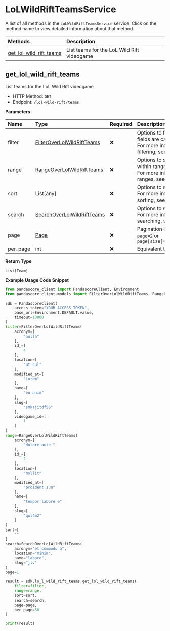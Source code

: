 # LoLWildRiftTeamsService

A list of all methods in the `LoLWildRiftTeamsService` service. Click on the method name to view detailed information about that method.

| Methods                                             | Description                                |
| :-------------------------------------------------- | :----------------------------------------- |
| [get_lol_wild_rift_teams](#get_lol_wild_rift_teams) | List teams for the LoL Wild Rift videogame |

## get_lol_wild_rift_teams

List teams for the LoL Wild Rift videogame

- HTTP Method: `GET`
- Endpoint: `/lol-wild-rift/teams`

**Parameters**

| Name     | Type                                                                  | Required | Description                                                                                                                                         |
| :------- | :-------------------------------------------------------------------- | :------- | :-------------------------------------------------------------------------------------------------------------------------------------------------- |
| filter   | [FilterOverLolWildRiftTeams](../models/FilterOverLolWildRiftTeams.md) | ❌       | Options to filter results. String fields are case sensitive <br/>For more information on filtering, see [docs](/docs/filtering-and-sorting#filter). |
| range    | [RangeOverLolWildRiftTeams](../models/RangeOverLolWildRiftTeams.md)   | ❌       | Options to select results within ranges <br/>For more information on ranges, see [docs](/docs/filtering-and-sorting#range).                         |
| sort     | List[any]                                                             | ❌       | Options to sort results <br/>For more information on sorting, see [docs](/docs/filtering-and-sorting#sort).                                         |
| search   | [SearchOverLolWildRiftTeams](../models/SearchOverLolWildRiftTeams.md) | ❌       | Options to search results <br/>For more information on searching, see [docs](/docs/filtering-and-sorting#search).                                   |
| page     | [Page](../models/Page.md)                                             | ❌       | Pagination in the form of `page=2` or `page[size]=30&page[number]=2`                                                                                |
| per_page | int                                                                   | ❌       | Equivalent to `page[size]`                                                                                                                          |

**Return Type**

`List[Team]`

**Example Usage Code Snippet**

```python
from pandascore_client import PandascoreClient, Environment
from pandascore_client.models import FilterOverLolWildRiftTeams, RangeOverLolWildRiftTeams, SearchOverLolWildRiftTeams

sdk = PandascoreClient(
    access_token="YOUR_ACCESS_TOKEN",
    base_url=Environment.DEFAULT.value,
    timeout=10000
)
filter=FilterOverLolWildRiftTeams(
    acronym=[
        "nulla"
    ],
    id_=[
        4
    ],
    location=[
        "ut cul"
    ],
    modified_at=[
        "Lorem"
    ],
    name=[
        "eu anim"
    ],
    slug=[
        "smkajitdf56"
    ],
    videogame_id=[
        1
    ]
)
range=RangeOverLolWildRiftTeams(
    acronym=[
        "dolore aute "
    ],
    id_=[
        4
    ],
    location=[
        "mollit"
    ],
    modified_at=[
        "proident sun"
    ],
    name=[
        "tempor labore e"
    ],
    slug=[
        "qwl4m2"
    ]
)
sort=[
    ""
]
search=SearchOverLolWildRiftTeams(
    acronym="et commodo a",
    location="minim",
    name="labore",
    slug="jlv"
)
page=1

result = sdk.lo_l_wild_rift_teams.get_lol_wild_rift_teams(
    filter=filter,
    range=range,
    sort=sort,
    search=search,
    page=page,
    per_page=50
)

print(result)
```

<!-- This file was generated by liblab | https://liblab.com/ -->
